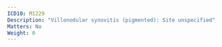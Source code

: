 ```yaml
---
ICD10: M1229
Description: "Villonodular synovitis (pigmented): Site unspecified"
Matters: No
Weight: 0
---
```

